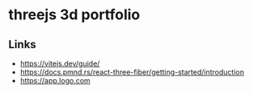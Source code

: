 # threejs 3d portfolio

## Links

- https://vitejs.dev/guide/
- https://docs.pmnd.rs/react-three-fiber/getting-started/introduction
- https://app.logo.com
